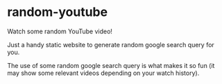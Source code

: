 # random-youtube

Watch some random YouTube video!

Just a handy static website to generate random google search query for you.

The use of some random google search query is what makes it so fun (it may show some relevant videos depending on your watch history).
